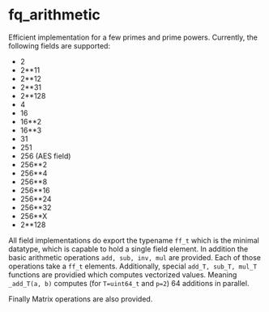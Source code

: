 # fq_arithmetic

Efficient implementation for a few primes and prime powers. Currently, the 
following fields are supported:
- 2
- 2**11
- 2**12
- 2**31
- 2**128
- 4
- 16
- 16**2
- 16**3
- 31
- 251
- 256  (AES field)
- 256**2
- 256**4
- 256**8
- 256**16
- 256**24
- 256**32
- 256**X
- 2**128

All field implementations do export the typename `ff_t` which is the minimal
datatype, which is capable to hold a single field element.
In addition the basic arithmetic operations `add, sub, inv, mul` are provided.
Each of those operations take a `ff_t` elements. Additionally, special `add_T,
sub_T, mul_T` functions are providied which computes vectorized values. Meaning
`_add_T(a, b)` computes (for `T=uint64_t` and `p=2`) 64 additions in parallel.

Finally Matrix operations are also provided.

